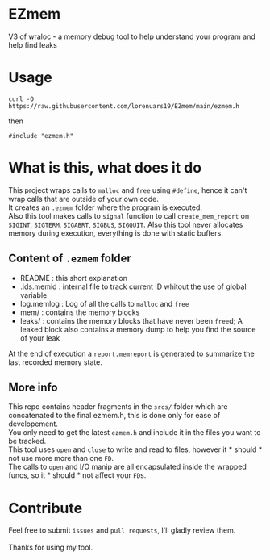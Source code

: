 # EZmem
V3 of wraloc - a memory debug tool to help understand your program and help find leaks

# Usage
```
curl -O https://raw.githubusercontent.com/lorenuars19/EZmem/main/ezmem.h
```
then
```
#include "ezmem.h"
```

# What is this, what does it do
This project wraps calls to `malloc` and `free` using `#define`, hence it can't wrap calls that are outside of your own code.<br>
It creates an `.ezmem` folder where the program is executed.<br>
Also this tool makes calls to `signal` function to call `create_mem_report` on `SIGINT`, `SIGTERM`, `SIGABRT`, `SIGBUS`, `SIGQUIT`.
Also this tool never allocates memory during execution, everything is done with static buffers.<br>

## Content of `.ezmem` folder
- README : this short explanation
- .ids.memid : internal file to track current ID whitout the use of global variable
- log.memlog : Log of all the calls to `malloc` and `free`
- mem/ : contains the memory blocks
- leaks/ : contains the memory blocks that have never been `free`d; A leaked block also contains a memory dump to help you find the source of your leak

At the end of execution a `report.memreport` is generated to summarize the last recorded memory state.

## More info
This repo contains header fragments in the `srcs/` folder which are concatenated to the final ezmem.h, this is done only for ease of developement.<br>
You only need to get the latest `ezmem.h` and include it in the files you want to be tracked.<br>
This tool uses `open` and `close` to write and read to files, however it * should * not use more more than one `FD`.<br>
The calls to `open` and I/O manip are all encapsulated inside the wrapped funcs, so it * should * not affect your `FD`s.<br>

# Contribute
Feel free to submit `issues` and `pull requests`, I'll gladly review them.<br>
<br>
Thanks for using my tool.
